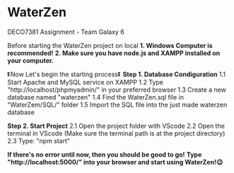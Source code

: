 # WaterZen
DECO7381 Assignment - Team Galaxy 6

Before starting the WaterZen project on local
**1. Windows Computer is recommended!**
**2. Make sure you have node.js and XAMPP installed on your computer.**

⏬Now Let's begin the starting process⏬
**Step 1. Database Condiguration**
1.1 Start Apache and MySQL service on XAMPP
1.2 Type "http://localhost/phpmyadmin/" in your preferred browser
1.3 Create a new database named "waterzen"
1.4 Find the WaterZen.sql file in "WaterZem/SQL/" folder
1.5 Import the SQL file into the just made waterzen database

**Step 2. Start Project**
2.1 Open the project folder with VScode
2.2 Open the terminal in VScode (Make sure the terminal path is at the project directory)
2.3 Type: "npm start"

**If there's no error until now, then you should be good to go!**
**Type "http://localhost:5000/" into your browser and start using WaterZen!😉**
